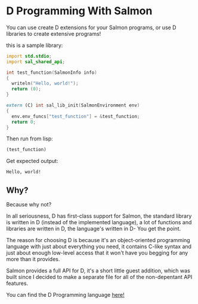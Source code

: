 # D Programming With Salmon

You can use create D extensions for your Salmon programs, or use D libraries to create extensive programs!

this is a sample library:

```d
import std.stdio;
import sal_shared_api;

int test_function(SalmonInfo info)
{
  writeln("Hello, world!");
  return (0);
}

extern (C) int sal_lib_init(SalmonEnvironment env)
{
  env.env_funcs["test_function"] = &test_function;
  return 0;
}
```

Then run from lisp:

```lisp
(test_function)
```

Get expected output:

```
Hello, world!
```

## Why?

Because why not?

In all seriousness, D has first-class support for Salmon, the standard library is written in D (instead of the implemented language), a lot of functions and libraries are written in D, the language's written in D- You get the point.

The reason for choosing D is because it's an object-oriented programming language with just about everything you need, it contains C-like syntax and just about enough low-level access that it won't have you begging for any more than it provides.

Salmon provides a full API for D, it's a short little guest addition, which was built since I decided to make a separate file for all of the non-depentant API features.

You can find the D Programming language [here!](https://dlang.org/)